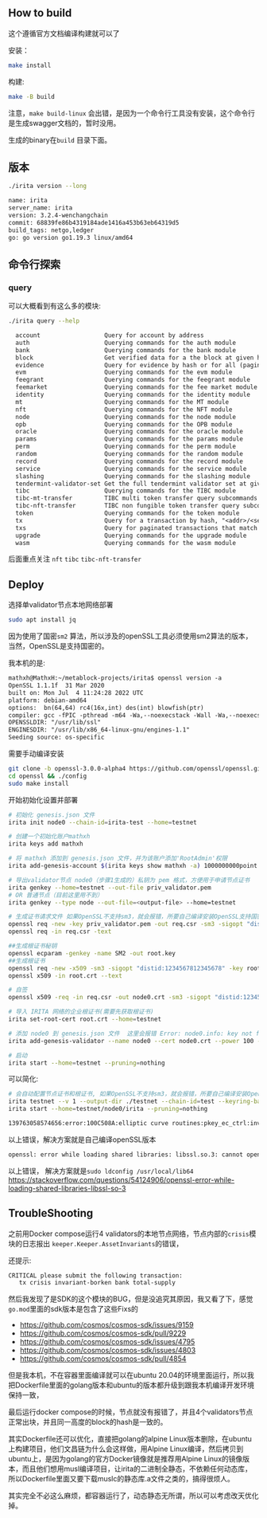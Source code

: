 ## How to build

这个遵循官方文档编译构建就可以了

安装：

```bash
make install
```

构建:

```bash
make -B build
```

注意，`make build-linux` 会出错，是因为一个命令行工具没有安装，这个命令行是生成swagger文档的，暂时没用。

生成的binary在`build` 目录下面。

## 版本

```bash
./irita version --long
```

```txt
name: irita
server_name: irita
version: 3.2.4-wenchangchain
commit: 68839fe86b4319184ade1416a453b63eb64319d5
build_tags: netgo,ledger
go: go version go1.19.3 linux/amd64
```

## 命令行探索

### query

可以大概看到有这么多的模块:

```bash
./irita query --help
```

```txt
  account                  Query for account by address
  auth                     Querying commands for the auth module
  bank                     Querying commands for the bank module
  block                    Get verified data for a the block at given height
  evidence                 Query for evidence by hash or for all (paginated) submitted evidence
  evm                      Querying commands for the evm module
  feegrant                 Querying commands for the feegrant module
  feemarket                Querying commands for the fee market module
  identity                 Querying commands for the identity module
  mt                       Querying commands for the MT module
  nft                      Querying commands for the NFT module
  node                     Querying commands for the node module
  opb                      Querying commands for the OPB module
  oracle                   Querying commands for the oracle module
  params                   Querying commands for the params module
  perm                     Querying commands for the perm module
  random                   Querying commands for the random module
  record                   Querying commands for the record module
  service                  Querying commands for the service module
  slashing                 Querying commands for the slashing module
  tendermint-validator-set Get the full tendermint validator set at given height
  tibc                     Querying commands for the TIBC module
  tibc-mt-transfer         TIBC multi token transfer query subcommands
  tibc-nft-transfer        TIBC non fungible token transfer query subcommands
  token                    Querying commands for the token module
  tx                       Query for a transaction by hash, "<addr>/<seq>" combination or comma-separated signatures in a committed block
  txs                      Query for paginated transactions that match a set of events
  upgrade                  Querying commands for the upgrade module
  wasm                     Querying commands for the wasm module
```

后面重点关注 `nft` `tibc` `tibc-nft-transfer`  

## Deploy

选择单validator节点本地网络部署

```bash
sudo apt install jq
```

因为使用了国密`sm2` 算法，所以涉及的openSSL工具必须使用sm2算法的版本，当然，OpenSSL是支持国密的。

我本机的是:

```txt
mathxh@MathxH:~/metablock-projects/irita$ openssl version -a
OpenSSL 1.1.1f  31 Mar 2020
built on: Mon Jul  4 11:24:28 2022 UTC
platform: debian-amd64
options:  bn(64,64) rc4(16x,int) des(int) blowfish(ptr) 
compiler: gcc -fPIC -pthread -m64 -Wa,--noexecstack -Wall -Wa,--noexecstack -g -O2 -fdebug-prefix-map=/build/openssl-51ig8V/openssl-1.1.1f=. -fstack-protector-strong -Wformat -Werror=format-security -DOPENSSL_TLS_SECURITY_LEVEL=2 -DOPENSSL_USE_NODELETE -DL_ENDIAN -DOPENSSL_PIC -DOPENSSL_CPUID_OBJ -DOPENSSL_IA32_SSE2 -DOPENSSL_BN_ASM_MONT -DOPENSSL_BN_ASM_MONT5 -DOPENSSL_BN_ASM_GF2m -DSHA1_ASM -DSHA256_ASM -DSHA512_ASM -DKECCAK1600_ASM -DRC4_ASM -DMD5_ASM -DAESNI_ASM -DVPAES_ASM -DGHASH_ASM -DECP_NISTZ256_ASM -DX25519_ASM -DPOLY1305_ASM -DNDEBUG -Wdate-time -D_FORTIFY_SOURCE=2
OPENSSLDIR: "/usr/lib/ssl"
ENGINESDIR: "/usr/lib/x86_64-linux-gnu/engines-1.1"
Seeding source: os-specific
```

需要手动编译安装

```bash
git clone -b openssl-3.0.0-alpha4 https://github.com/openssl/openssl.git
cd openssl && ./config
sudo make install
```

开始初始化设置并部署

```bash
# 初始化 genesis.json 文件
irita init node0 --chain-id=irita-test --home=testnet

# 创建一个初始化账户mathxh
irita keys add mathxh

# 将 mathxh 添加到 genesis.json 文件，并为该账户添加'RootAdmin'权限
irita add-genesis-account $(irita keys show mathxh -a) 1000000000point --home=testnet --root-admin

# 导出validator节点 node0（步骤1生成的）私钥为 pem 格式，方便用于申请节点证书
irita genkey --home=testnet --out-file priv_validator.pem
# OR 普通节点（目前这里用不到）
irita genkey --type node --out-file=<output-file> --home=testnet

# 生成证书请求文件 如果OpenSSL不支持sm3，就会报错，所要自己编译安装OpenSSL支持国密的版本, 自己编译的OpenSSL默认安装在 /usr/local/bin/openssl
openssl req -new -key priv_validator.pem -out req.csr -sm3 -sigopt "distid:1234567812345678"
openssl req -in req.csr -text

##生成根证书秘钥
openssl ecparam -genkey -name SM2 -out root.key
##生成根证书
openssl req -new -x509 -sm3 -sigopt "distid:1234567812345678" -key root.key -out root.crt -days 365
openssl x509 -in root.crt --text

# 自签
openssl x509 -req -in req.csr -out node0.crt -sm3 -sigopt "distid:1234567812345678" -vfyopt "distid:1234567812345678" -CA root.crt -CAkey root.key -CAcreateserial

# 导入 IRITA 网络的企业根证书(需要先获取根证书)
irita set-root-cert root.crt --home=testnet

# 添加 node0 到 genesis.json 文件  这里会报错 Error: node0.info: key not found，https://github.com/bianjieai/irita/issues/188
irita add-genesis-validator --name node0 --cert node0.crt --power 100 --home=testnet --from node0

# 启动
irita start --home=testnet --pruning=nothing

```

可以简化:

```bash
# 会自动配置节点证书和根证书, 如果OpenSSL不支持sm3，就会报错，所要自己编译安装OpenSSL支持国密的版本
irita testnet --v 1 --output-dir ./testnet --chain-id=test --keyring-backend test
irita start --home=testnet/node0/irita --pruning=nothing
```

```txt
139763058574656:error:100C508A:elliptic curve routines:pkey_ec_ctrl:invalid digest type:../crypto/ec/ec_pmeth.c:331:
```

以上错误，解决方案就是自己编译openSSL版本

```txt
openssl: error while loading shared libraries: libssl.so.3: cannot open shared object file: No such file or directory
```

以上错误， 解决方案就是`sudo ldconfig /usr/local/lib64` https://stackoverflow.com/questions/54124906/openssl-error-while-loading-shared-libraries-libssl-so-3 

## TroubleShooting

之前用Docker compose运行4 validators的本地节点网络，节点内部的`crisis`模块的日志报出 `keeper.Keeper.AssetInvariants`的错误，

还提示:

```txt
CRITICAL please submit the following transaction:
   tx crisis invariant-borken bank total-supply
```

然后我发现了是SDK的这个模块的BUG，但是没追究其原因，我又看了下，感觉`go.mod`里面的sdk版本是包含了这些Fixs的

- https://github.com/cosmos/cosmos-sdk/issues/9159
- https://github.com/cosmos/cosmos-sdk/pull/9229
- https://github.com/cosmos/cosmos-sdk/issues/4795
- https://github.com/cosmos/cosmos-sdk/issues/4803
- https://github.com/cosmos/cosmos-sdk/pull/4854



但是我本机，不在容器里面编译就可以在ubuntu 20.04的环境里面运行，所以我把Dockerfile里面的golang版本和ubuntu的版本都升级到跟我本机编译开发环境保持一致，

最后运行docker compose的时候，节点就没有报错了，并且4个validators节点正常出块，并且同一高度的block的hash是一致的。

其实Dockerfile还可以优化，直接把golang的alpine Linux版本删除，在ubuntu上构建项目，他们文昌链为什么会这样做，用Alpine Linux编译，然后拷贝到ubuntu上，是因为golang的官方Docker镜像就是推荐用Alpine Linux的镜像版本，而且他们想用musl编译项目，让irita的二进制全静态，不依赖任何动态库，所以Dockerfile里面又要下载muslc的静态库.a文件之类的，搞得很烦人。

其实完全不必这么麻烦，都容器运行了，动态静态无所谓，所以可以考虑改天优化掉。